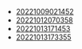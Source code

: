 - [20221009021452](/zet/20221009021452/README.md)
- [20221012070358](/zet/20221012070358/README.md)
- [20221013171453](/zet/20221013171453/README.md)
- [20221013173355](/zet/20221013173355/README.md)
